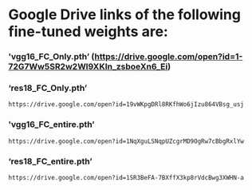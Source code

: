 # Google Drive links of the following fine-tuned weights are:

### 'vgg16_FC_Only.pth’ (https://drive.google.com/open?id=1-72G7Ww5SR2w2Wl9XKIn_zsboeXn6_Ei)
  
### ‘res18_FC_Only.pth’
    https://drive.google.com/open?id=19vWKpgDRl8RKfhWo6jIzu864VBsg_usj
 
### 'vgg16_FC_entire.pth’
    https://drive.google.com/open?id=1NqXguLSNqpUZcgrMD9OgRw7cBbgRxlYw
 
### ‘res18_FC_entire.pth’
    https://drive.google.com/open?id=1SR3BeFA-7BXffX3kp8rVdcBwg3XWHN-a
 
